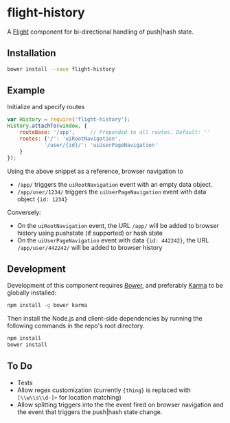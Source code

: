 # flight-history

A [Flight](https://github.com/twitter/flight) component for bi-directional handling 
of push|hash state.

## Installation

```bash
bower install --save flight-history
```

## Example

Initialize and specify routes

```javascript
var History = require('flight-history');
History.attachTo(window, {
    routeBase: '/app',     // Prepended to all routes. Default: ''
    routes: {'/': 'uiRootNavigation', 
            '/user/{id}/': 'uiUserPageNavigation'
    }
});
```

Using the above snippet as a reference, browser navigation to 

* `/app/` triggers the `uiRootNavigation` event with an empty data object.
* `/app/user/1234/` triggers the `uiUserPageNavigation` event with data object `{id: 1234}`

Conversely:

* On the `uiRootNavigation` event, the URL `/app/` will be added to browser history using pushstate (if supported) or hash state
* On the `uiUserPageNavigation` event with data `{id: 442242}`, the URL `/app/user/442242/` will be added to browser history

## Development

Development of this component requires [Bower](http://bower.io), and preferably
[Karma](http://karma-runner.github.io) to be globally installed:

```bash
npm install -g bower karma
```

Then install the Node.js and client-side dependencies by running the following
commands in the repo's root directory.

```bash
npm install
bower install
```

## To Do

* Tests
* Allow regex customization (currently `{thing}` is replaced with `[\\w\\s\\d-]+` for location matching)
* Allow splitting triggers into the the event fired on browser navigation and the event that triggers the push|hash state change. 
